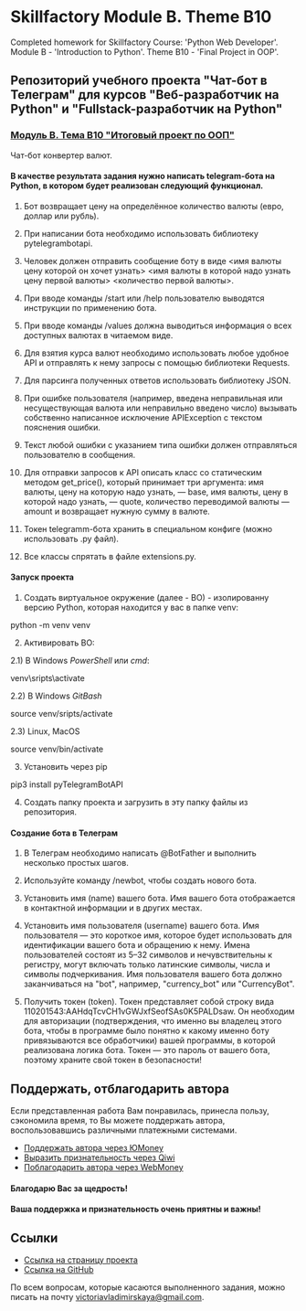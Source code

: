 # Skillfactory Module B. Theme B10

Completed homework for Skillfactory Course: 'Python Web Developer'. Module B - 'Introduction to Python'. Theme B10 - 'Final Project in OOP'.

## Репозиторий учебного проекта "Чат-бот в Телеграм" для курсов "Веб-разработчик на Python" и "Fullstack-разработчик на Python"
### [Модуль B. Тема B10 "Итоговый проект по ООП"](https://victorinca.github.io/Skillfactory-Module-B-Theme-B10/)

Чат-бот конвертер валют.

#### В качестве результата задания нужно написать telegram-бота на Python, в котором будет реализован следующий функционал.

1) Бот возвращает цену на определённое количество валюты (евро, доллар или рубль).

2) При написании бота необходимо использовать библиотеку pytelegrambotapi.

3) Человек должен отправить сообщение боту в виде <имя валюты цену которой он хочет узнать> <имя валюты в которой надо узнать цену первой валюты> <количество первой валюты>.

4) При вводе команды /start или /help пользователю выводятся инструкции по применению бота.

5) При вводе команды /values должна выводиться информация о всех доступных валютах в читаемом виде.

6) Для взятия курса валют необходимо использовать любое удобное API и отправлять к нему запросы с помощью библиотеки Requests.

7) Для парсинга полученных ответов использовать библиотеку JSON.

8) При ошибке пользователя (например, введена неправильная или несуществующая валюта или неправильно введено число) вызывать собственно написанное исключение APIException с текстом пояснения ошибки.

9) Текст любой ошибки с указанием типа ошибки должен отправляться пользователю в сообщения.

10) Для отправки запросов к API описать класс со статическим методом get_price(), который принимает три аргумента: имя валюты, цену на которую надо узнать, — base, имя валюты, цену в которой надо узнать, — quote, количество переводимой валюты — amount и возвращает нужную сумму в валюте.

11) Токен telegramm-бота хранить в специальном конфиге (можно использовать .py файл).

12) Все классы спрятать в файле extensions.py.

#### Запуск проекта

1) Создать виртуальное окружение (далее - ВО) - изолированну версию Python, которая находится у вас в папке venv:

python -m venv venv

2) Активировать ВО:

2.1) В Windows _PowerShell_ или _cmd_:

venv\sripts\activate

2.2) В Windows _GitBash_

source venv/sripts/activate

2.3) Linux, MacOS

source venv/bin/activate

3) Установить через pip

pip3 install pyTelegramBotAPI

4) Создать папку проекта и загрузить в эту папку файлы из репозитория.

#### Создание бота в Телеграм

1) В Телеграм необходимо написать @BotFather и выполнить несколько простых шагов.

2) Используйте команду /newbot, чтобы создать нового бота.

3) Установить имя (name) вашего бота. 
Имя вашего бота отображается в контактной информации и в других местах. 

4) Установить имя пользователя (username) вашего бота. 
Имя пользователя — это короткое имя, которое будет использовать для идентификации вашего бота и обращению к нему. 
Имена пользователей состоят из 5–32 символов и нечувствительны к регистру, могут включать только латинские символы, числа и символы подчеркивания. 
Имя пользователя вашего бота должно заканчиваться на "bot", например, "currency_bot" или "CurrencyBot".

5) Получить токен (token).
Токен представляет собой строку вида 110201543:AAHdqTcvCH1vGWJxfSeofSAs0K5PALDsaw. 
Он необходим для авторизации (подтверждения, что именно вы владелец этого бота, чтобы в программе было понятно к какому именно боту привязываются все обработчики) вашей программы, в которой реализована логика бота. 
Токен — это пароль от вашего бота, поэтому храните свой токен в безопасности!

## Поддержать, отблагодарить автора
Если представленная работа Вам понравилась, принесла пользу, сэкономила время, то Вы можете поддержать автора, воспользовавшись различными платежными системами.
- [Поддержать автора через ЮMoney](https://yoomoney.ru/to/4100117804016773)
- [Выразить признательность через Qiwi](https://qiwi.com/n/VICTORINCA)
- [Поблагодарить автора через WebMoney](https://donate.webmoney.com/w/9EVmGitMz1gusofgwT1Eof)
#### Благодарю Вас за щедрость!
#### Ваша поддержка и признательность очень приятны и важны!

## Ссылки

- [Ссылка на страницу проекта](https://victorinca.github.io/Skillfactory-Module-B-Theme-B10/)
- [Ссылка на GitHub](https://github.com/Victorinca/Skillfactory-Module-B-Theme-B10)
  
По всем вопросам, которые касаются выполненного задания, можно писать на почту victoriavladimirskaya@gmail.com.
